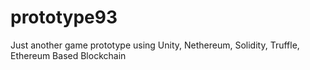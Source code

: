 # prototype93
Just another game prototype using Unity, Nethereum, Solidity, Truffle, Ethereum Based Blockchain
